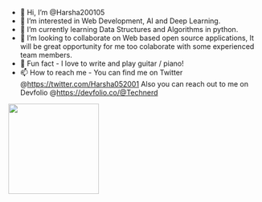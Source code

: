 - 👋 Hi, I’m @Harsha200105
- 👀 I’m interested in Web Development, AI and Deep Learning.
- 🌱 I’m currently learning Data Structures and Algorithms in python.
- 💞️ I’m looking to collaborate on Web based open source applications, 
It will be great opportunity for me too colaborate with some experienced team members.
- 🤩 Fun fact - I love to write and play guitar / piano!
- 📫 How to reach me - You can find me on Twitter @https://twitter.com/Harsha052001
Also you can reach out to me on Devfolio @https://devfolio.co/@Technerd

<!---
Harsha200105/Harsha200105 is a ✨ special ✨ repository because its `README.md` (this file) appears on your GitHub profile.
You can click the Preview link to take a look at your changes.
--->
<img height="180em" src="https://github-readme-stats.vercel.app/api?username=Harsha200105&show_icons=true&hide_border=true&&count_private=true&include_all_commits=true" />
